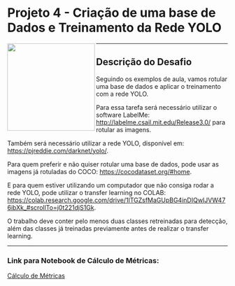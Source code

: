 # Projeto 4 - Criação de uma base de Dados e Treinamento da Rede YOLO

<picture> <img align="left" src="https://user-images.githubusercontent.com/116984176/231922533-c463f0a6-36d0-4559-82f3-4be0a32af6a7.png" width = 200px></picture>

_____________________________________________________________________________________________________________________________________________________________________

## Descrição do Desafio

Seguindo os exemplos de aula, vamos rotular uma base de dados e aplicar o treinamento com a rede YOLO. 
 
Para essa tarefa será necessário utilizar o software LabelMe: http://labelme.csail.mit.edu/Release3.0/ para rotular as imagens. 
 
Também será necessário utilizar a rede YOLO, disponível em: https://pjreddie.com/darknet/yolo/. 
 
Para quem preferir e não quiser rotular uma base de dados, pode usar as imagens já rotuladas do COCO: https://cocodataset.org/#home. 
 
E para quem estiver utilizando um computador que não consiga rodar a rede YOLO, pode utilizar o transfer learning no COLAB: https://colab.research.google.com/drive/1lTGZsfMaGUpBG4inDIQwIJVW476ibXk_#scrollTo=j0t221djS1Gk. 
 
O trabalho deve conter pelo menos duas classes retreinadas para detecção, além das classes já treinadas previamente antes de realizar o transfer learning.   
_____________________________________________________________________________________________________________________________________________________________________

### Link para Notebook de Cálculo de Métricas:

[Cálculo de Métricas]()
